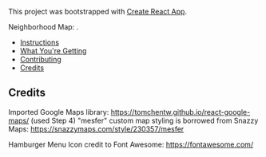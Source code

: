 This project was bootstrapped with [Create React App](https://github.com/facebook/create-react-app).

Neighborhood Map: .


* [Instructions](#instructions)
* [What You're Getting](#contents)
* [Contributing](#contributing)
* [Credits](#credits)

## Credits ##

Imported Google Maps library: https://tomchentw.github.io/react-google-maps/ (used Step 4)
"mesfer" custom map styling is borrowed from Snazzy Maps: https://snazzymaps.com/style/230357/mesfer

Hamburger Menu Icon credit to Font Awesome: https://fontawesome.com/

